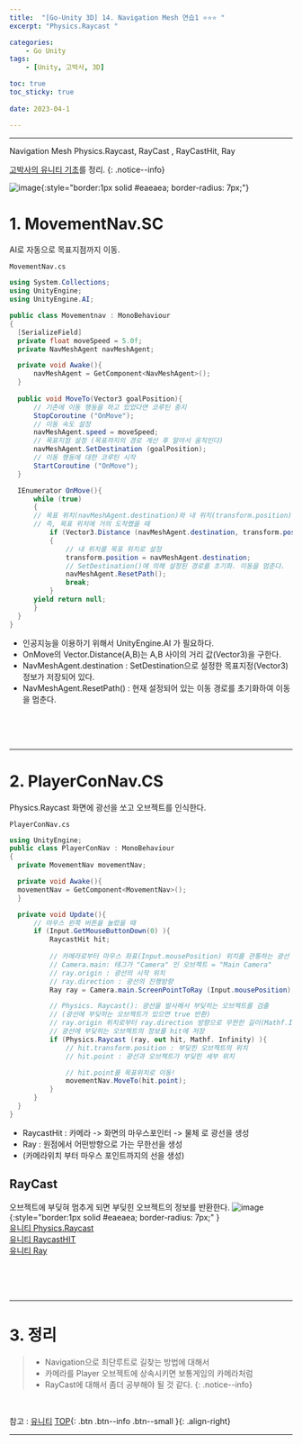 ```yaml
---
title:  "[Go-Unity 3D] 14. Navigation Mesh 연습1 ⭐⭐⭐ "
excerpt: "Physics.Raycast "

categories:
    - Go Unity
tags:
    - [Unity, 고박사, 3D]

toc: true
toc_sticky: true
 
date: 2023-04-1

---
```

- - -

Navigation Mesh Physics.Raycast, RayCast , RayCastHit, Ray

[고박사의 유니티 기초](https://www.inflearn.com/course/%EA%B3%A0%EB%B0%95%EC%82%AC-%EC%9C%A0%EB%8B%88%ED%8B%B0-%EA%B8%B0%EC%B4%88/dashboard)를 정리. 
{: .notice--info}

![image](https://user-images.githubusercontent.com/96651722/229821462-92f753dd-9cb1-4a3b-8310-3a1a2ab6ea21.png){:style="border:1px solid #eaeaea; border-radius: 7px;"}  


# 1. MovementNav.SC
AI로 자동으로 목표지점까지 이동.  
<div class="notice--primary" markdown="1"> 

`MovementNav.cs`
  ```c# 
using System.Collections; 
using UnityEngine;
using UnityEngine.AI;

public class Movementnav : MonoBehaviour
{
    [SerializeField]
    private float moveSpeed = 5.0f;
    private NavMeshAgent navMeshAgent;

    private void Awake(){
        navMeshAgent = GetComponent<NavMeshAgent>();
    }
    
    public void MoveTo(Vector3 goalPosition){
        // 기존에 이동 행동을 하고 있었다면 코루틴 중지
        StopCoroutine ("OnMove");
        // 이동 속도 설정
        navMeshAgent.speed = moveSpeed;
        // 목표지점 설정 (목표까지의 경로 계산 후 알아서 움직인다)
        navMeshAgent.SetDestination (goalPosition);
        // 이동 행동에 대한 코루틴 시작
        StartCoroutine ("OnMove");
    }

    IEnumerator OnMove(){
        while (true)
        {
        // 목표 위치(navMeshAgent.destination)와 내 위치(transform.position)의 거리가 0.1미만일 때 
        // 즉, 목표 위치에 거의 도착했을 때
            if (Vector3.Distance (navMeshAgent.destination, transform.position) < 0.1f)
            {
                // 내 위치를 목표 위치로 설정
                transform.position = navMeshAgent.destination;
                // SetDestination()에 의해 설정된 경로를 초기화. 이동을 멈춘다.
                navMeshAgent.ResetPath();
                break;
            }
        yield return null;
        }
    }
}
  ```
- 인공지능을 이용하기 위해서 UnityEngine.AI 가 필요하다.
- OnMove의 Vector.Distance(A,B)는 A,B 사이의 거리 값(Vector3)을 구한다.
- NavMeshAgent.destination : SetDestination으로 설정한 목표지정(Vector3) 정보가  저장되어 있다.
- NavMeshAgent.ResetPath() : 현재 설정되어 있는 이동 경로를 초기화하여 이동을 멈춘다.

</div>

<br><br><br>

---
# 2. PlayerConNav.CS
Physics.Raycast
화면에 광선을 쏘고 오브젝트를 인식한다.

<div class="notice--primary" markdown="1"> 

`PlayerConNav.cs`
  ```c# 
using UnityEngine;
public class PlayerConNav : MonoBehaviour
{
    private MovementNav movementNav;

    private void Awake(){
    movementNav = GetComponent<MovementNav>();
    }

    private void Update(){
        // 마우스 왼쪽 버튼을 눌렀을 때
        if (Input.GetMouseButtonDown(0) ){
            RaycastHit hit;
            
            // 카메라로부터 마우스 좌표(Input.mousePosition) 위치를 관통하는 광선 생성 
            // Camera.main: 태그가 "Camera" 인 오브젝트 = "Main Camera"
            // ray.origin : 광선의 시작 위치
            // ray.direction : 광선의 진행방향
            Ray ray = Camera.main.ScreenPointToRay (Input.mousePosition);

            // Physics. Raycast(): 광선을 발사해서 부딪히는 오브젝트를 검출
            // (광선에 부딪히는 오브젝트가 있으면 true 반환)
            // ray.origin 위치로부터 ray.direction 방향으로 무한한 길이(Mathf.Infinity)의 광선 발사 
            // 광선에 부딪히는 오브젝트의 정보를 hit에 저장
            if (Physics.Raycast (ray, out hit, Mathf. Infinity) ){
                // hit.transform.position : 부딪힌 오브젝트의 위치
                // hit.point : 광선과 오브젝트가 부딪힌 세부 위치

                // hit.point를 목표위치로 이동!
                movementNav.MoveTo(hit.point);
            }
        }
    }
}
  ```

- RaycastHit : 카메라 -> 화면의 마우스포인터 -> 물체 로 광선을 생성
- Ray : 원점에서 어떤방향으로 가는 무한선을 생성
- (카메라위치 부터 마우스 포인트까지의 선을 생성)

</div>

## RayCast
오브젝트에 부딪혀 멈추게 되면 부딪힌 오브젝트의 정보를 반환한다.
![image](https://user-images.githubusercontent.com/96651722/229184542-e4b0800e-71e5-4d68-a59b-a6fbb9b8ac8d.png){:style="border:1px solid #eaeaea; border-radius: 7px;" }  
[유니티 Physics.Raycast](https://docs.unity3d.com/ScriptReference/Physics.Raycast.html)  
[유니티 RaycastHIT](https://docs.unity3d.com/kr/530/ScriptReference/RaycastHit.html)  
[유니티 Ray](https://docs.unity3d.com/kr/530/ScriptReference/Ray.html)  


<br><br><br>

---
# 3. 정리
> - Navigation으로 최단루트로 길찾는 방법에 대해서  
> - 카메라를 Player 오브젝트에 상속시키면 보통게임의 카메라처럼
> - RayCast에 대해서 좀더 공부해야 될 것 같다.
{: .notice--info}

<br>

참고 : [유니티](https://docs.unity3d.com/kr/)
[TOP](#){: .btn .btn--info .btn--small }{: .align-right}
<br>
- - -
